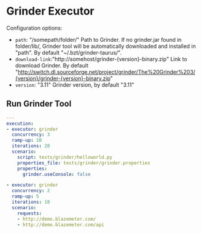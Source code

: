 # Grinder Executor

Configuration options:

 - `path`: "/somepath/folder/"
    Path to Grinder.
    If no grinder.jar found in folder/lib/, Grinder tool will be automatically downloaded and installed in "path".
    By default "~/.bzt/grinder-taurus/".
 - `download-link`:"http://somehost/grinder-{version}-binary.zip"
    Link to download Grinder.
    By default "http://switch.dl.sourceforge.net/project/grinder/The%20Grinder%203/{version}/grinder-{version}-binary.zip"
 -  `version`: "3.11"
    Grinder version, by default "3.11"

## Run Grinder Tool

```yaml
---
execution:
- executor: grinder
  concurrency: 3
  ramp-up: 10
  iterations: 20
  scenario:
    script: tests/grinder/helloworld.py
    properties_file: tests/grinder/grinder.properties
    properties:
      grinder.useConsole: false

- executor: grinder
  concurrency: 2
  ramp-up: 5
  iterations: 10
  scenario:
    requests:
    - http://demo.blazemeter.com/
    - http://demo.blazemeter.com/api
```